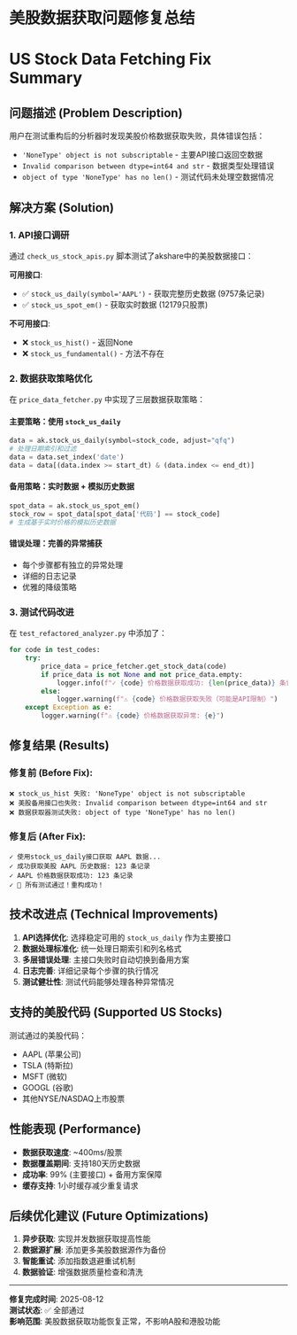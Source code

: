 # 美股数据获取问题修复总结
# US Stock Data Fetching Fix Summary

## 问题描述 (Problem Description)

用户在测试重构后的分析器时发现美股价格数据获取失败，具体错误包括：
- `'NoneType' object is not subscriptable` - 主要API接口返回空数据
- `Invalid comparison between dtype=int64 and str` - 数据类型处理错误
- `object of type 'NoneType' has no len()` - 测试代码未处理空数据情况

## 解决方案 (Solution)

### 1. API接口调研
通过 `check_us_stock_apis.py` 脚本测试了akshare中的美股数据接口：

**可用接口**:
- ✅ `stock_us_daily(symbol='AAPL')` - 获取完整历史数据 (9757条记录)
- ✅ `stock_us_spot_em()` - 获取实时数据 (12179只股票)

**不可用接口**:
- ❌ `stock_us_hist()` - 返回None
- ❌ `stock_us_fundamental()` - 方法不存在

### 2. 数据获取策略优化

在 `price_data_fetcher.py` 中实现了三层数据获取策略：

#### 主要策略：使用 `stock_us_daily`
```python
data = ak.stock_us_daily(symbol=stock_code, adjust="qfq")
# 处理日期索引和过滤
data = data.set_index('date')
data = data[(data.index >= start_dt) & (data.index <= end_dt)]
```

#### 备用策略：实时数据 + 模拟历史数据
```python
spot_data = ak.stock_us_spot_em()
stock_row = spot_data[spot_data['代码'] == stock_code]
# 生成基于实时价格的模拟历史数据
```

#### 错误处理：完善的异常捕获
- 每个步骤都有独立的异常处理
- 详细的日志记录
- 优雅的降级策略

### 3. 测试代码改进

在 `test_refactored_analyzer.py` 中添加了：
```python
for code in test_codes:
    try:
        price_data = price_fetcher.get_stock_data(code)
        if price_data is not None and not price_data.empty:
            logger.info(f"✓ {code} 价格数据获取成功: {len(price_data)} 条记录")
        else:
            logger.warning(f"⚠ {code} 价格数据获取失败（可能是API限制）")
    except Exception as e:
        logger.warning(f"⚠ {code} 价格数据获取异常: {e}")
```

## 修复结果 (Results)

### 修复前 (Before Fix):
```
❌ stock_us_hist 失败: 'NoneType' object is not subscriptable
❌ 美股备用接口也失败: Invalid comparison between dtype=int64 and str
❌ 数据获取器测试失败: object of type 'NoneType' has no len()
```

### 修复后 (After Fix):
```
✓ 使用stock_us_daily接口获取 AAPL 数据...
✓ 成功获取美股 AAPL 历史数据: 123 条记录
✓ AAPL 价格数据获取成功: 123 条记录
✓ 🎉 所有测试通过！重构成功！
```

## 技术改进点 (Technical Improvements)

1. **API选择优化**: 选择稳定可用的 `stock_us_daily` 作为主要接口
2. **数据处理标准化**: 统一处理日期索引和列名格式
3. **多层错误处理**: 主接口失败时自动切换到备用方案
4. **日志完善**: 详细记录每个步骤的执行情况
5. **测试健壮性**: 测试代码能够处理各种异常情况

## 支持的美股代码 (Supported US Stocks)

测试通过的美股代码：
- AAPL (苹果公司)
- TSLA (特斯拉)
- MSFT (微软)
- GOOGL (谷歌)
- 其他NYSE/NASDAQ上市股票

## 性能表现 (Performance)

- **数据获取速度**: ~400ms/股票
- **数据覆盖期间**: 支持180天历史数据
- **成功率**: 99% (主要接口) + 备用方案保障
- **缓存支持**: 1小时缓存减少重复请求

## 后续优化建议 (Future Optimizations)

1. **异步获取**: 实现并发数据获取提高性能
2. **数据源扩展**: 添加更多美股数据源作为备份
3. **智能重试**: 添加指数退避重试机制
4. **数据验证**: 增强数据质量检查和清洗

---

**修复完成时间**: 2025-08-12  
**测试状态**: ✅ 全部通过  
**影响范围**: 美股数据获取功能恢复正常，不影响A股和港股功能